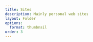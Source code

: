 ```yaml
---
title: Sites
description: Mainly personal web sites
layout: Folder
options:
  format: thumbnail
order: 3
---
```


